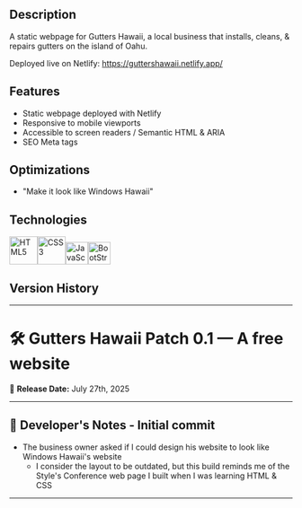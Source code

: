 ## Description
A static webpage for Gutters Hawaii, a local business that installs, cleans, & repairs gutters on the island of Oahu. 

Deployed live on Netlify: https://guttershawaii.netlify.app/

## Features
* Static webpage deployed with Netlify
* Responsive to mobile viewports
* Accessible to screen readers / Semantic HTML & ARIA
* SEO Meta tags
<!-- * Functional Contact Form -->
<!-- * WebP image format -->

## Optimizations
* "Make it look like Windows Hawaii"

## Technologies
<img src="https://profilinator.rishav.dev/skills-assets/html5-original-wordmark.svg" alt="HTML5" height="50" /><img src="https://profilinator.rishav.dev/skills-assets/css3-original-wordmark.svg" alt="CSS3" height="50" /><img src="https://profilinator.rishav.dev/skills-assets/javascript-original.svg" alt="JavaScript" height="40" /><img src="https://profilinator.rishav.dev/skills-assets/bootstrap-original.svg" alt="BootStrap" height="40" />

## Version History
---------------------------------------------------------------------------------------------------------------------------
# 🛠️ Gutters Hawaii Patch 0.1 — A free website
📅 **Release Date:** July 27th, 2025

---

## 📢 Developer's Notes - **Initial commit**

- The business owner asked if I could design his website to look like Windows Hawaii's website
    - I consider the layout to be outdated, but this build reminds me of the Style's Conference web page I built when I was learning HTML & CSS
---------------------------------------------------------------------------------------------------------------------------